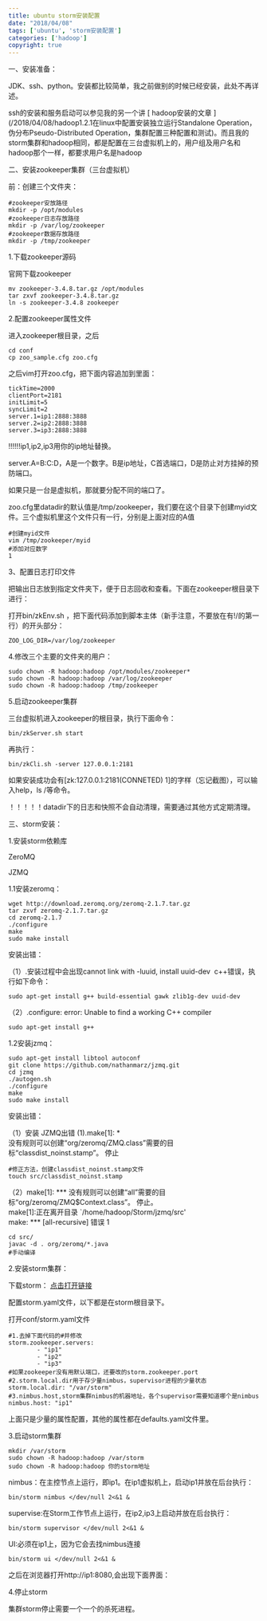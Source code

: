 ```yaml
---
title: ubuntu storm安装配置
date: "2018/04/08"
tags: ['ubuntu', 'storm安装配置']
categories: ['hadoop']
copyright: true
---
```

一、安装准备：

JDK、ssh、python。安装都比较简单，我之前做别的时候已经安装，此处不再详述。

ssh的安装和服务启动可以参见我的另一个讲 [ hadoop安装的文章
](/2018/04/08/hadoop1.2.1在linux中配置安装独立运行Standalone Operation，伪分布Pseudo-Distributed Operation，集群配置三种配置和测试)。而且我的storm集群和hadoop相同，都是配置在三台虚拟机上的，用户组及用户名和hadoop那个一样，都要求用户名是hadoop

二、安装zookeeper集群（三台虚拟机）

前：创建三个文件夹：  

    
    
    #zookeeper安放路径
    mkdir -p /opt/modules
    #zookeeper日志存放路径
    mkdir -p /var/log/zookeeper
    #zookeeper数据存放路径
    mkdir -p /tmp/zookeeper

  

1.下载zookeeper源码

官网下载zookeeper

    
    
    mv zookeeper-3.4.8.tar.gz /opt/modules
    tar zxvf zookeeper-3.4.8.tar.gz
    ln -s zookeeper-3.4.8 zookeeper

  

2.配置zookeeper属性文件

进入zookeeper根目录，之后

    
    
    cd conf
    cp zoo_sample.cfg zoo.cfg

之后vim打开zoo.cfg，把下面内容追加到里面：

    
    
    tickTime=2000
    clientPort=2181
    initLimit=5
    syncLimit=2
    server.1=ip1:2888:3888
    server.2=ip2:2888:3888
    server.3=ip3:2888:3888

!!!!!!ip1,ip2,ip3用你的ip地址替换。

server.A=B:C:D，A是一个数字。B是ip地址，C首选端口，D是防止对方挂掉的预防端口。  

如果只是一台是虚拟机，那就要分配不同的端口了。

zoo.cfg里datadir的默认值是/tmp/zookeeper，我们要在这个目录下创建myid文件。三个虚拟机里这个文件只有一行，分别是上面对应的A值

    
    
    #创建myid文件
    vim /tmp/zookeeper/myid
    #添加对应数字
    1

  
3、配置日志打印文件

把输出日志放到指定文件夹下，便于日志回收和查看。下面在zookeeper根目录下进行：

打开bin/zkEnv.sh ，把下面代码添加到脚本主体（新手注意，不要放在有!/的第一行）的开头部分：  

    
    
    ZOO_LOG_DIR=/var/log/zookeeper

  
4.修改三个主要的文件夹的用户：  

    
    
    sudo chown -R hadoop:hadoop /opt/modules/zookeeper*
    sudo chown -R hadoop:hadoop /var/log/zookeeper
    sudo chown -R hadoop:hadoop /tmp/zookeeper

5.启动zookeeper集群

三台虚拟机进入zookeeper的根目录，执行下面命令：  

    
    
    bin/zkServer.sh start

再执行：

    
    
    bin/zkCli.sh -server 127.0.0.1:2181

如果安装成功会有[zk:127.0.0.1:2181(CONNETED) 1]的字样（忘记截图），可以输入help，ls /等命令。

！！！！！datadir下的日志和快照不会自动清理，需要通过其他方式定期清理。

  

三、storm安装：

1.安装storm依赖库

ZeroMQ

JZMQ

1.1安装zeromq：  

    
    
    wget http://download.zeromq.org/zeromq-2.1.7.tar.gz
    tar zxvf zeromq-2.1.7.tar.gz
    cd zeromq-2.1.7
    ./configure
    make
    sudo make install

  
安装出错：

（1）.安装过程中会出现cannot link with -luuid, install uuid-dev  c++错误，执行如下命令：  
  

    
    
    sudo apt-get install g++ build-essential gawk zlib1g-dev uuid-dev

（2）.configure: error: Unable to find a working C++ compiler  

    
    
    sudo apt-get install g++

  
1.2安装jzmq：

    
    
    sudo apt-get install libtool autoconf
    git clone https://github.com/nathanmarz/jzmq.git
    cd jzmq
    ./autogen.sh
    ./configure
    make
    sudo make install

安装出错：

（1）安装 JZMQ出错 (1).make[1]: *  
没有规则可以创建“org/zeromq/ZMQ.class”需要的目标“classdist_noinst.stamp”。 停止  

    
    
    #修正方法，创建classdist_noinst.stamp文件
    touch src/classdist_noinst.stamp

（2）make[1]: *** 没有规则可以创建“all”需要的目标“org/zeromq/ZMQ$Context.class”。 停止。  
make[1]:正在离开目录 `/home/hadoop/Storm/jzmq/src'  
make: *** [all-recursive] 错误 1  

    
    
    cd src/
    javac -d . org/zeromq/*.java
    #手动编译

  
2.安装storm集群：

下载storm： [ 点击打开链接 ](http://storm.incubator.apache.org/)

配置storm.yaml文件，以下都是在storm根目录下。

打开conf/storm.yaml文件

    
    
    #1.去掉下面代码的#并修改
    storm.zookeeper.servers:
            - "ip1"
            - "ip2"
            - "ip3"
    #如果zookeeper没有用默认端口，还要改的storm.zookeeper.port
    #2.storm.local.dir用于存少量nimbus，supervisor进程的少量状态
    storm.local.dir: "/var/storm"
    #3.nimbus.host,storm集群nimbus的机器地址，各个supervisor需要知道哪个是nimbus
    nimbus.host: "ip1"
    

上面只是少量的属性配置，其他的属性都在defaults.yaml文件里。

  

3.启动storm集群

    
    
    mkdir /var/storm
    sudo chown -R hadoop:hadoop /var/storm
    sudo chown -R hadoop:hadoop 你的storm地址

nimbus：在主控节点上运行，即ip1。在ip1虚拟机上，启动ip1并放在后台执行：

    
    
    bin/storm nimbus </dev/null 2<&1 &

supervise:在Storm工作节点上运行，在ip2,ip3上启动并放在后台执行：

    
    
    bin/storm supervisor </dev/null 2<&1 &

UI:必须在ip1上，因为它会去找nimbus连接

    
    
    bin/storm ui </dev/null 2<&1 &

之后在浏览器打开http://ip1:8080,会出现下面界面：

  

4.停止storm

集群storm停止需要一个一个的杀死进程。  

  

  

